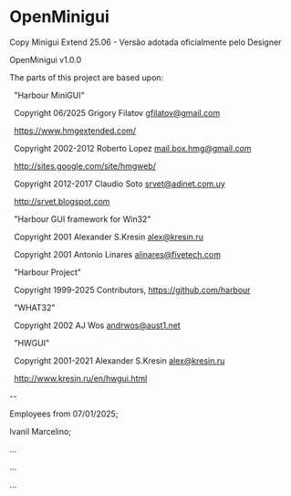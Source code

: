 # OpenMinigui

Copy Minigui Extend 25.06 - Versão adotada oficialmente pelo  Designer



OpenMinigui v1.0.0



The parts of this project are based upon:



&nbsp;  "Harbour MiniGUI"

&nbsp;  Copyright 06/2025 Grigory Filatov <gfilatov@gmail.com>

&nbsp;  https://www.hmgextended.com/



&nbsp;  Copyright 2002-2012 Roberto Lopez <mail.box.hmg@gmail.com>

&nbsp;  http://sites.google.com/site/hmgweb/



&nbsp;  Copyright 2012-2017 Claudio Soto <srvet@adinet.com.uy>

&nbsp;  http://srvet.blogspot.com



&nbsp;  "Harbour GUI framework for Win32"

&nbsp;  Copyright 2001 Alexander S.Kresin <alex@kresin.ru>

&nbsp;  Copyright 2001 Antonio Linares <alinares@fivetech.com>



&nbsp;  "Harbour Project"

&nbsp;  Copyright 1999-2025 Contributors, https://github.com/harbour



&nbsp;  "WHAT32"

&nbsp;  Copyright 2002 AJ Wos <andrwos@aust1.net>



&nbsp;  "HWGUI"

&nbsp;  Copyright 2001-2021 Alexander S.Kresin <alex@kresin.ru>

&nbsp;  http://www.kresin.ru/en/hwgui.html



--

Employees from 07/01/2025;



Ivanil Marcelino;

...

...

...



